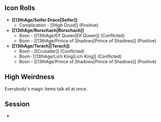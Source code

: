## Icon Rolls
* **[[13thAge/Seifer Drace|Seifer]]**
	* Complication - [[High Druid]] (Positive)
* **[[13thAge/Rorschach|Rorschach]]**
	* Boon - [[13thAge/Elf Queen|Elf Queen]] (Conflicted)
	* Boon - [[13thAge/Prince of Shadows|Prince of Shadows]] (Positive)
* **[[13thAge/Terach||Terach]]**
	* Boon - [[Crusader]] (Conflicted)
	* Boon- [[13thAge/Lich King|Lich King]] (Conflicted)
	* Boon - [[13thAge/Prince of Shadows|Prince of Shadows]] (Positive)

## High Weirdness
Everybody's magic items talk all at once.

## Session
- 